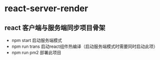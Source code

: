 # react-server-render

## react 客户端与服务端同步项目骨架

* npm start 启动服务端模式
* npm run trans 启动react组件热编译（启动服务端模式时需要同时启动此项）
* npm run pm2 部署此项目
